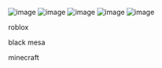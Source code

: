 ![image](https://user-images.githubusercontent.com/75804851/112156205-66d0bb00-8bbc-11eb-8177-a9c64fd26eb5.png)
![image](https://user-images.githubusercontent.com/75804851/112156292-7e0fa880-8bbc-11eb-983a-8c94f93e4f62.png)
![image](https://user-images.githubusercontent.com/75804851/112156341-8bc52e00-8bbc-11eb-925b-a4ab9dd7d057.png)
![image](https://user-images.githubusercontent.com/75804851/112156547-b8794580-8bbc-11eb-95a0-af5bd658118c.png)
![image](https://user-images.githubusercontent.com/75804851/112156588-c202ad80-8bbc-11eb-9b64-c142f426c332.png)

roblox

black mesa

minecraft
